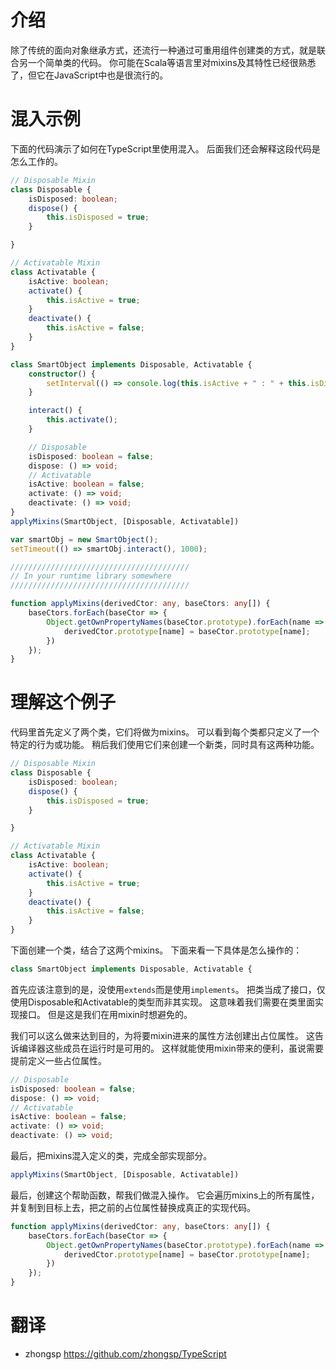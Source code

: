 # 介绍

除了传统的面向对象继承方式，还流行一种通过可重用组件创建类的方式，就是联合另一个简单类的代码。
你可能在Scala等语言里对mixins及其特性已经很熟悉了，但它在JavaScript中也是很流行的。

# 混入示例

下面的代码演示了如何在TypeScript里使用混入。
后面我们还会解释这段代码是怎么工作的。

```ts
// Disposable Mixin
class Disposable {
    isDisposed: boolean;
    dispose() {
        this.isDisposed = true;
    }

}

// Activatable Mixin
class Activatable {
    isActive: boolean;
    activate() {
        this.isActive = true;
    }
    deactivate() {
        this.isActive = false;
    }
}

class SmartObject implements Disposable, Activatable {
    constructor() {
        setInterval(() => console.log(this.isActive + " : " + this.isDisposed), 500);
    }

    interact() {
        this.activate();
    }

    // Disposable
    isDisposed: boolean = false;
    dispose: () => void;
    // Activatable
    isActive: boolean = false;
    activate: () => void;
    deactivate: () => void;
}
applyMixins(SmartObject, [Disposable, Activatable])

var smartObj = new SmartObject();
setTimeout(() => smartObj.interact(), 1000);

////////////////////////////////////////
// In your runtime library somewhere
////////////////////////////////////////

function applyMixins(derivedCtor: any, baseCtors: any[]) {
    baseCtors.forEach(baseCtor => {
        Object.getOwnPropertyNames(baseCtor.prototype).forEach(name => {
            derivedCtor.prototype[name] = baseCtor.prototype[name];
        })
    });
}
```

# 理解这个例子

代码里首先定义了两个类，它们将做为mixins。
可以看到每个类都只定义了一个特定的行为或功能。
稍后我们使用它们来创建一个新类，同时具有这两种功能。

```ts
// Disposable Mixin
class Disposable {
    isDisposed: boolean;
    dispose() {
        this.isDisposed = true;
    }

}

// Activatable Mixin
class Activatable {
    isActive: boolean;
    activate() {
        this.isActive = true;
    }
    deactivate() {
        this.isActive = false;
    }
}
```

下面创建一个类，结合了这两个mixins。
下面来看一下具体是怎么操作的：

```ts
class SmartObject implements Disposable, Activatable {
```

首先应该注意到的是，没使用`extends`而是使用`implements`。
把类当成了接口，仅使用Disposable和Activatable的类型而非其实现。
这意味着我们需要在类里面实现接口。
但是这是我们在用mixin时想避免的。

我们可以这么做来达到目的，为将要mixin进来的属性方法创建出占位属性。
这告诉编译器这些成员在运行时是可用的。
这样就能使用mixin带来的便利，虽说需要提前定义一些占位属性。

```ts
// Disposable
isDisposed: boolean = false;
dispose: () => void;
// Activatable
isActive: boolean = false;
activate: () => void;
deactivate: () => void;
```

最后，把mixins混入定义的类，完成全部实现部分。

```ts
applyMixins(SmartObject, [Disposable, Activatable])
```

最后，创建这个帮助函数，帮我们做混入操作。
它会遍历mixins上的所有属性，并复制到目标上去，把之前的占位属性替换成真正的实现代码。

```ts
function applyMixins(derivedCtor: any, baseCtors: any[]) {
    baseCtors.forEach(baseCtor => {
        Object.getOwnPropertyNames(baseCtor.prototype).forEach(name => {
            derivedCtor.prototype[name] = baseCtor.prototype[name];
        })
    });
}

```

# 翻译
- zhongsp   https://github.com/zhongsp/TypeScript